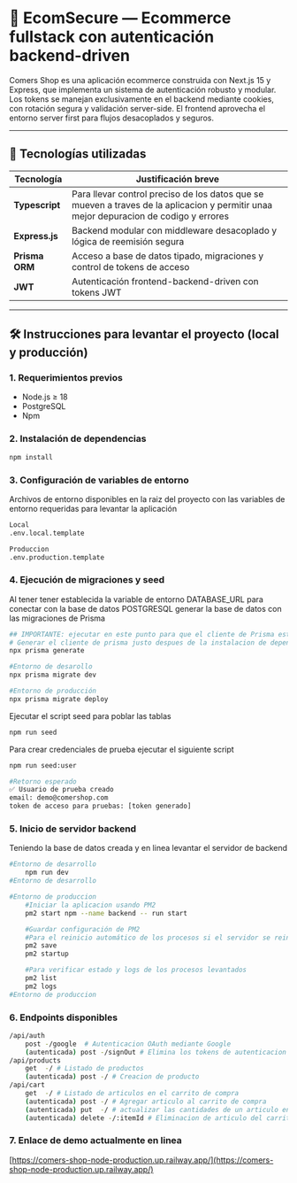 # 🛒 EcomSecure — Ecommerce fullstack con autenticación backend-driven

Comers Shop es una aplicación ecommerce construida con Next.js 15 y Express, que implementa un sistema de autenticación robusto y modular. Los tokens se manejan exclusivamente en el backend mediante cookies, con rotación segura y validación server-side. El frontend aprovecha el entorno server first para flujos desacoplados y seguros.

---

## 🧰 Tecnologías utilizadas

| Tecnología     | Justificación breve |
|----------------|---------------------|
| **Typescript** | Para llevar control preciso de los datos que se mueven a traves de la aplicacion y permitir unaa mejor depuracion de codigo y errores |
| **Express.js** | Backend modular con middleware desacoplado y lógica de reemisión segura |
| **Prisma ORM** | Acceso a base de datos tipado, migraciones y control de tokens de acceso |
| **JWT**        | Autenticación frontend-backend-driven con tokens JWT |

---

## 🛠️ Instrucciones para levantar el proyecto (local y producción)

### 1. Requerimientos previos

- Node.js ≥ 18
- PostgreSQL
- Npm

### 2. Instalación de dependencias

```bash
npm install
```

### 3. Configuración de variables de entorno

Archivos de entorno disponibles en la raiz del proyecto con las variables de entorno requeridas para levantar la aplicación

```bash
Local
.env.local.template

Produccion
.env.production.template
```

### 4. Ejecución de migraciones y seed

Al tener tener establecida la variable de entorno DATABASE_URL para conectar con la base de datos POSTGRESQL generar la base de datos con las migraciones de Prisma

```bash
## IMPORTANTE: ejecutar en este punto para que el cliente de Prisma este sincronizado con la base de datos y pueda interactuar con ella
# Generar el cliente de prisma justo despues de la instalacion de dependencias
npx prisma generate
```

```bash
#Entorno de desarollo
npx prisma migrate dev

#Entorno de producción
npx prisma migrate deploy
```

Ejecutar el script seed para poblar las tablas 

```bash
npm run seed
```

Para crear credenciales de prueba ejecutar el siguiente script

```bash
npm run seed:user

#Retorno esperado
✅ Usuario de prueba creado
email: demo@comershop.com
token de acceso para pruebas: [token generado]
```

### 5. Inicio de servidor backend

Teniendo la base de datos creada y en linea levantar el servidor de backend

```bash
#Entorno de desarrollo
    npm run dev
#Entorno de desarrollo

#Entorno de produccion
    #Iniciar la aplicacion usando PM2 
    pm2 start npm --name backend -- run start

    #Guardar configuración de PM2
    #Para el reinicio automático de los procesos si el servidor se reinicia
    pm2 save
    pm2 startup

    #Para verificar estado y logs de los procesos levantados
    pm2 list
    pm2 logs
#Entorno de produccion
```

### 6. Endpoints disponibles

```bash
/api/auth
    post -/google  # Autenticacion OAuth mediante Google
    (autenticada) post -/signOut # Elimina los tokens de autenticacion de JWT para invalidar la sesión
/api/products
    get  -/ # Listado de productos
    (autenticada) post -/ # Creacion de producto
/api/cart
    get  -/ # Listado de articulos en el carrito de compra
    (autenticada) post -/ # Agregar articulo al carrito de compra
    (autenticada) put  -/ # actualizar las cantidades de un articulo en el carrito de compra
    (autenticada) delete -/:itemId # Eliminacion de articulo del carrito de compra
```

### 7. Enlace de demo actualmente en linea

[https://comers-shop-node-production.up.railway.app/](https://comers-shop-node-production.up.railway.app/)

